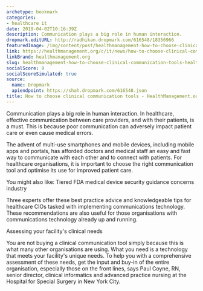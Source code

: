 ```yaml
---
archetype: bookmark
categories:
- healthcare it
date: 2019-04-02T10:16:39Z
description: Communication plays a big role in human interaction.
dropmark.editURL: http://radhikan.dropmark.com/616548/18356966
featuredImage: /img/content/post/healthmanagement-how-to-choose-clinical-communication-tools-healthmanagement-org.png
link: https://healthmanagement.org/c/it/news/how-to-choose-clinical-communication-tools
linkBrand: healthmanagement.org
slug: healthmanagement-how-to-choose-clinical-communication-tools-healthmanagement-org
socialScore: 9
socialScoreSimulated: true
source:
  name: Dropmark
  apiendpoint: https://shah.dropmark.com/616548.json
title: How to choose clinical communication tools - HealthManagement.org
---
```

Communication plays a big role in human interaction. In healthcare, effective communication between care providers, and with their patients, is a must. This is because poor communication can adversely impact patient care or even cause medical errors.
 

The advent of multi-use smartphones and mobile devices, including mobile apps and portals, has afforded doctors and medical staff an easy and fast way to communicate with each other and to connect with patients. For healthcare organisations, it is important to choose the right communication tool and optimise its use for improved patient care.

 
You might also like: Tiered FDA medical device security guidance concerns industry


Three experts offer these best practice advice and knowledgeable tips for healthcare CIOs tasked with implementing communications technology. These recommendations are also useful for those organisations with communications technology already up and running.

 

Assessing your facility's clinical needs

 

You are not buying a clinical communication tool simply because this is what many other organisations are using. What you need is a technology that meets your facility's unique needs. To help you with a comprehensive assessment of these needs, get the input and buy-in of the entire organisation, especially those on the front lines, says Paul Coyne, RN, senior director, clinical informatics and advanced practice nursing at the Hospital for Special Surgery in New York City. 


